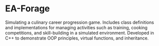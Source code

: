 # EA-Forage
Simulating a culinary career progression game. Includes class definitions and implementations for managing activities such as training, cooking competitions, and skill-building in a simulated environment. Developed in C++ to demonstrate OOP principles, virtual functions, and inheritance.
